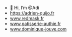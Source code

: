 - 👋 Hi, I’m @Adi
- https://adrien-quijo.fr
- www.redmask.fr
- www.patisserie-authie.fr
- www.dominique-jouve.com






<!---
AdiDevClick/AdiDevClick is a ✨ special ✨ repository because its `README.md` (this file) appears on your GitHub profile.
You can click the Preview link to take a look at your changes.
--->
